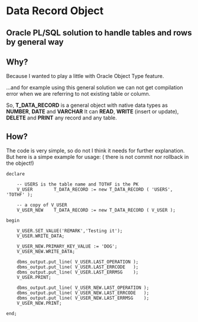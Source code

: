 
# Data Record Object

## Oracle PL/SQL solution to handle tables and rows by general way

## Why?

Because I wanted to play a little with Oracle Object Type feature.

...and for example using this general solution we can not get compilation error when we are referring to not existing table or column.

So, **T_DATA_RECORD** is a general object with native data types as **NUMBER**, **DATE** and **VARCHAR**
It can **READ**, **WRITE** (insert or update), **DELETE** and **PRINT** any record and any table.


## How?

The code is very simple, so do not I think it needs for further explanation.
But here is a simpe example for usage: ( there is not commit nor rollback in the object!)

    declare

        -- USERS is the table name and TOTHF is the PK
        V_USER        T_DATA_RECORD := new T_DATA_RECORD ( 'USERS', 'TOTHF' );   

        -- a copy of V_USER
        V_USER_NEW    T_DATA_RECORD := new T_DATA_RECORD ( V_USER );  

    begin

        V_USER.SET_VALUE('REMARK','Testing it');
        V_USER.WRITE_DATA;

        V_USER_NEW.PRIMARY_KEY_VALUE := 'DOG';
        V_USER_NEW.WRITE_DATA;

        dbms_output.put_line( V_USER.LAST_OPERATION );
        dbms_output.put_line( V_USER.LAST_ERRCODE   );
        dbms_output.put_line( V_USER.LAST_ERRMSG    );
        V_USER.PRINT;

        dbms_output.put_line( V_USER_NEW.LAST_OPERATION );
        dbms_output.put_line( V_USER_NEW.LAST_ERRCODE   );
        dbms_output.put_line( V_USER_NEW.LAST_ERRMSG    );
        V_USER_NEW.PRINT;

    end;

